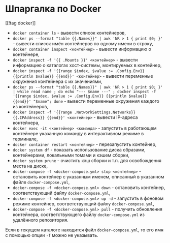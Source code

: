 Шпаргалка по Docker
===================

[[!tag docker]]


* `docker container ls` - вывести список контейнеров,
* `docker ps --format "table {{.Names}}" | awk 'NR > 1 { print $0; }'` - вывести список имён контейнеров по одному имени в строку,
* `docker container inspect <контейнер>` - вывести информацию о контейнере,
* `docker inspect -f '{{ .Mounts }}' <контейнер>` - вывести информацию о каталогах хост-системы, монтируемых в контейнер,
* `docker inspect -f '{{range $index, $value := .Config.Env}} {{println $value}} {{end}}' <контейнер>` - вывести переменные окружения контейнера с их значениями,
* `docker ps --format "table {{.Names}}" | awk 'NR > 1 { print $0; }' | while read name ; do echo "--- $name ---" ; docker inspect -f '{{range $index, $value := .Config.Env}} {{println $value}} {{end}}' "$name"; done` - вывести переменные окружения каждого из контейнеров,
* `docker inspect -f '{{range .NetworkSettings.Networks}} {{.IPAddress}} {{end}}' <контейнер>` - вывести IP-адреса контейнера,
* `docker exec -it <контейнер> <команда>` - запустить в работающем контейнере указанную команду в интерактивном режиме в терминале,
* `docker container restart <контейнер>` - перезапустить контейнер,
* `docker system df` - показать использование диска образами, контейнерами, локальными томами и кэшем сборки,
* `docker system prune` - очистить кэш сборки и т.п. для освобождения места на диске,
* `docker-compose -f <docker-compose.yml> stop <контейнер>` - остановить контейнер с указанным именем, описанный в указанном файле `docker-compose.yml`,
* `docker-compose -f <docker-compose.yml> down` - остановить контейнер, соответствующий файлу `docker-compose.yml`,
* `docker-compose -f <docker-compose.yml> up -d` - запустить в фоновом режиме контейнер, соответствующий файлу `docker-compose.yml`,
* `docker-compose -f <docker-compose.yml> pull` - получить обновления контейнера, соответствующего файлу `docker-compose.yml` из удалённого репозитория.

Если в текущем каталоге находится файл `docker-compose.yml`, то его имя с помощью опции `-f` можно не указывать.
